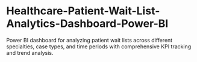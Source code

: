 # Healthcare-Patient-Wait-List-Analytics-Dashboard-Power-BI
Power BI dashboard for analyzing patient wait lists across different specialties, case types, and time periods with comprehensive KPI tracking and trend analysis.
